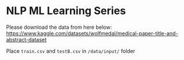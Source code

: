 # NLP ML Learning Series
Please download the data from here below:
https://www.kaggle.com/datasets/wolfmedal/medical-paper-title-and-abstract-dataset

Place `train.csv` and `testB.csv` in `/data/input/` folder